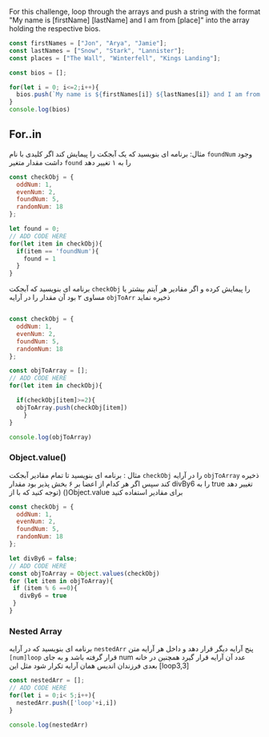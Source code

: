For this challenge, loop through the arrays and push a string with the format <br> "My name is [firstName] [lastName] and I am from [place]" into the array holding the respective bios.

```javascript
const firstNames = ["Jon", "Arya", "Jamie"];
const lastNames = ["Snow", "Stark", "Lannister"];
const places = ["The Wall", "Winterfell", "Kings Landing"];

const bios = [];

for(let i = 0; i<=2;i++){
  bios.push(`My name is ${firstNames[i]} ${lastNames[i]} and I am from ${places[i]}`);
}
console.log(bios)

```


## For..in


مثال: برنامه ای بنویسید که یک آبجکت را پیمایش کند اگر کلیدی با نام `foundNum` وجود داشت مقدار متغیر `found` را به ۱ تغییر دهد


```javascript
const checkObj = {
  oddNum: 1,
  evenNum: 2,
  foundNum: 5,
  randomNum: 18
};

let found = 0;
// ADD CODE HERE
for(let item in checkObj){
  if(item == 'foundNum'){
    found = 1
  }
}

```

برنامه ای بنویسید که آبجکت `checkObj` را پیمایش کرده و اگر مقادیر هر آیتم بیشتر یا مساوی ۲ بود آن مقدار را در آرایه `objToArr` ذخیره نماید

```javascript

const checkObj = {
  oddNum: 1,
  evenNum: 2,
  foundNum: 5,
  randomNum: 18
};

const objToArray = [];
// ADD CODE HERE
for(let item in checkObj){

  if(checkObj[item]>=2){
  objToArray.push(checkObj[item])
    }
}

console.log(objToArray)
```
### Object.value()

مثال : برنامه ای بنویسید تا تمام مقادیر آبجکت `checkObj` را در آرایه `objToArray` ذخیره کند سپس اگر هر کدام از اعضا بر ۶ بخش پذیر بود مقدار divBy6 را به true تغییر دهد (توجه کنید که با از ()Object.value برای مقادیر استفاده کنید


```javascript
const checkObj = {
  oddNum: 1,
  evenNum: 2,
  foundNum: 5,
  randomNum: 18
};

let divBy6 = false;
// ADD CODE HERE
const objToArray = Object.values(checkObj)
for (let item in objToArray){
 if (item % 6 ==0){
   divBy6 = true
 } 
}

```
### Nested Array
برنامه ای بنویسید که در آرایه `nestedArr` پنج آرایه دیگر قرار دهد و داخل هر آرایه متن `[num]loop` قرار گرفته باشد و به جای num عدد آن آرایه قرار گیرد همچنین در خانه بعدی فرزندان اندیس همان آرایه تکرار شود مثل این [loop3,3]

```javascript
const nestedArr = [];
// ADD CODE HERE
for(let i = 0;i< 5;i++){
  nestedArr.push(['loop'+i,i])
}

console.log(nestedArr)

```
